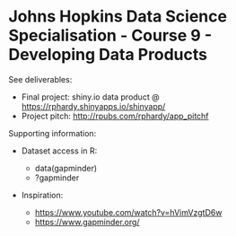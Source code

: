 # Johns Hopkins Data Science Specialisation - Course 9 - Developing Data Products

See deliverables:
- Final project: shiny.io data product @ https://rphardy.shinyapps.io/shinyapp/
- Project pitch: http://rpubs.com/rphardy/app_pitchf

Supporting information:
- Dataset access in R: 
  - data(gapminder)
  - ?gapminder
  
- Inspiration: 
  - https://www.youtube.com/watch?v=hVimVzgtD6w 
  - https://www.gapminder.org/
